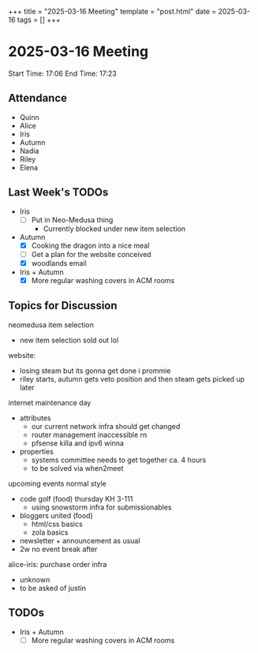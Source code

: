 +++
title = "2025-03-16 Meeting"
template = "post.html"
date = 2025-03-16
tags = []
+++

# 2025-03-16 Meeting

Start Time: 17:06
End Time: 17:23

## Attendance

 - Quinn
 - Alice
 - Iris
 - Autumn
 - Nadia
 - Riley
 - Elena

## Last Week's TODOs

- Iris
  - [ ] Put in Neo-Medusa thing
    - Currently blocked under new item selection
- Autumn
  - [x] Cooking the dragon into a nice meal
  - [ ] Get a plan for the website conceived
  - [x] woodlands email
- Iris + Autumn
  - [x] More regular washing covers in ACM rooms

## Topics for Discussion

neomedusa item selection
- new item selection sold out lol

website:
- losing steam but its gonna get done i prommie
- riley starts, autumn gets veto position and then steam gets picked up later

internet maintenance day
- attributes
    - our current network infra should get changed
    - router management inaccessible rn
    - pfsense killa and ipv6 winna
- properties
    - systems committee needs to get together ca. 4 hours
    - to be solved via when2meet

upcoming events normal style
- code golf (food) thursday KH 3-111
    - using snowstorm infra for submissionables
- bloggers united (food)
    - html/css basics
    - zola basics
- newsletter + announcement as usual
- 2w no event break after

alice-iris: purchase order infra
- unknown
- to be asked of justin

## TODOs

- Iris + Autumn
  - [ ] More regular washing covers in ACM rooms
